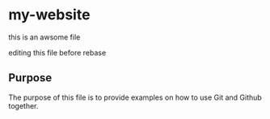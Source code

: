 # my-website
this is an awsome file  

editing this file before rebase 

## Purpose

The purpose of this file is to provide examples on how to use Git and Github together.